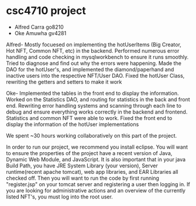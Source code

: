 # csc4710 project
* Alfred Carra go8210   
* Oke Amuwha gv4281


Alfred- Mostly focuesed on implementing the hotUserItems (Big Creator, Hot NFT, Common NFT, etc) in the backend. Performed numerous error handling and code checking in mysqlworkbench to ensure it runs smoothly. Tried to diagnose and find out why the errors were happening. Made the DAO for the hotUser's, and implemented the diamond/paperhand and inactive users into the respective NFT/User DAO. Fixed the hotUser Class, rewriting the getters and setters to make it work

Oke- Implemented the tables in the front end to display the information. Worked on the Statistics DAO, and routing for statistics in the back and front end. Rewriting error handling systems and scanning through each line to debug and ensure everything works correctly in the backend and frontend. Statistics and common NFT were able to work. Fixed the front end to display the information of the hotUser implementations

We spent ~30 hours working collaboratively on this part of the project. 

In order to run our project, we recommend you install eclipse. You will want to ensure the properties of the project have a recent version of Java, Dynamic Web Module, 
and JavaScript. It is also important that in your java Build Path, you have JRE System Library (your version), Server runtime(recent apache tomcat), web app libraries, and EAR Libraries all checked off. Then you will want to run the code by first running "register.jsp" on your tomcat server and registering a user then logging in. If you are looking for administrative actions and an overview of the currently listed NFT's, you must log into the root user. 

